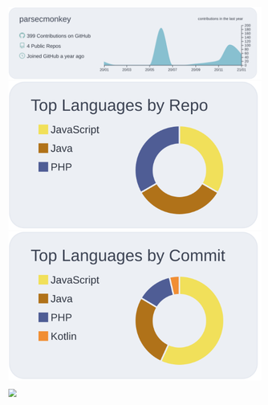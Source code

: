 [![](https://raw.githubusercontent.com/parsecmonkey/parsecmonkey/main/profile-summary-card-output/nord_bright/0-profile-details.svg)](https://github.com/vn7n24fzkq/github-profile-summary-cards)
[![](https://raw.githubusercontent.com/parsecmonkey/parsecmonkey/main/profile-summary-card-output/nord_bright/1-repos-per-language.svg)](https://github.com/vn7n24fzkq/github-profile-summary-cards)
[![](https://raw.githubusercontent.com/parsecmonkey/parsecmonkey/main/profile-summary-card-output/nord_bright/2-most-commit-language.svg)](https://github.com/vn7n24fzkq/github-profile-summary-cards)

![](https://komarev.com/ghpvc/?username=parsecmonkey&color=green)
